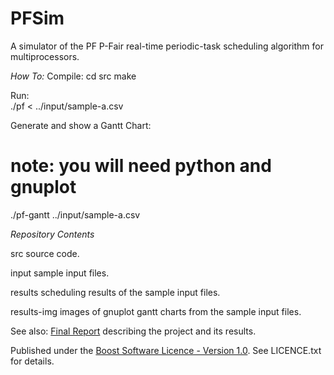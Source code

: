 PFSim
=====

A simulator of the PF P-Fair real-time periodic-task scheduling algorithm for multiprocessors.


*How To:*
Compile:
  cd src
  make

Run:  
  ./pf < ../input/sample-a.csv
  
Generate and show a Gantt Chart:
  # note: you will need python and gnuplot
  ./pf-gantt ../input/sample-a.csv



*Repository Contents*

src
source code.

input
sample input files.

results
scheduling results of the sample input files. 

results-img
images of gnuplot gantt charts from the sample input files. 


See also: 
[Final Report](https://docs.google.com/document/d/1VwEJmEhah9cgEDX4tTj7JmRTSFGWlVNVInedhLjHhPM/edit) describing the project and its results. 


Published under the [Boost Software Licence - Version 1.0](http://www.boost.org/users/license.html). 
See LICENCE.txt for details. 
